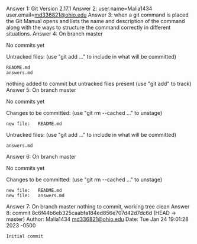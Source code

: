 Answer 1: Git Version 2.17.1
Answer 2: user.name=Malia1434
user.email=md336821@ohio.edu
Answer 3: when a git command is placed the Git Manual opens and lists the name and description of the command along with the ways to structure the command correctly in different situations.
Answer 4:
On branch master

No commits yet

Untracked files:
  (use "git add <file>..." to include in what will be committed)

	README.md
	answers.md

nothing added to commit but untracked files present (use "git add" to track)
Answer 5:
On branch master

No commits yet

Changes to be committed:
  (use "git rm --cached <file>..." to unstage)

	new file:   README.md

Untracked files:
  (use "git add <file>..." to include in what will be committed)

	answers.md
Answer 6:
On branch master

No commits yet

Changes to be committed:
  (use "git rm --cached <file>..." to unstage)

	new file:   README.md
	new file:   answers.md
Answer 7:
On branch master
nothing to commit, working tree clean
Answer 8:
commit 8c6f44b6eb325caabfa184ed856e707d42d7dc6d (HEAD -> master)
Author: Malia1434 <md336821@ohio.edu>
Date:   Tue Jan 24 19:01:28 2023 -0500

    Initial commit


